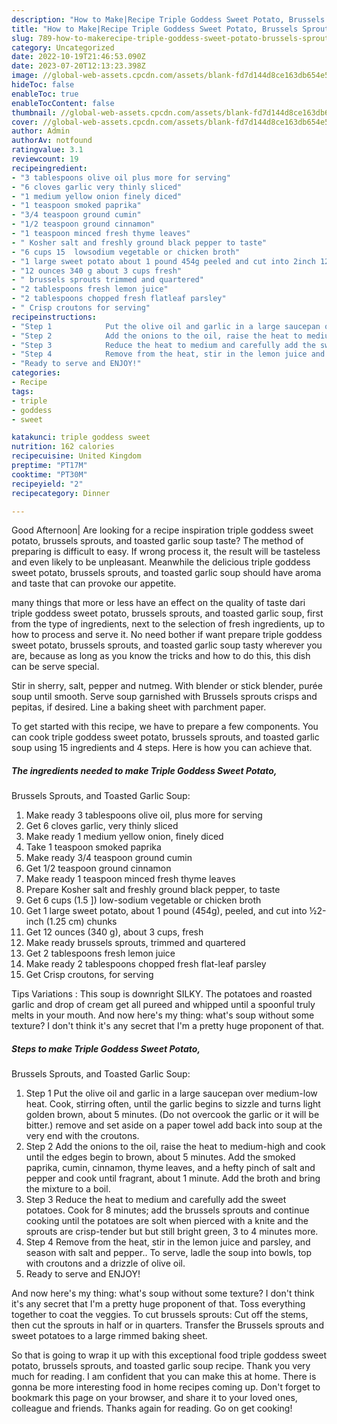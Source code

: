 ```yaml
---
description: "How to Make|Recipe Triple Goddess Sweet Potato, Brussels Sprouts, and Toasted Garlic Soup {That is Delicious"
title: "How to Make|Recipe Triple Goddess Sweet Potato, Brussels Sprouts, and Toasted Garlic Soup {That is Delicious"
slug: 789-how-to-makerecipe-triple-goddess-sweet-potato-brussels-sprouts-and-toasted-garlic-soup-that-is-delicious
category: Uncategorized
date: 2022-10-19T21:46:53.090Z
date: 2023-07-20T12:13:23.398Z
image: //global-web-assets.cpcdn.com/assets/blank-fd7d144d8ce163db654e5a02c40b08a2775adb7897d16e4062681dc7e1b2800f.png
hideToc: false
enableToc: true
enableTocContent: false
thumbnail: //global-web-assets.cpcdn.com/assets/blank-fd7d144d8ce163db654e5a02c40b08a2775adb7897d16e4062681dc7e1b2800f.png
cover: //global-web-assets.cpcdn.com/assets/blank-fd7d144d8ce163db654e5a02c40b08a2775adb7897d16e4062681dc7e1b2800f.png
author: Admin
authorAv: notfound
ratingvalue: 3.1
reviewcount: 19
recipeingredient:
- "3 tablespoons olive oil plus more for serving"
- "6 cloves garlic very thinly sliced"
- "1 medium yellow onion finely diced"
- "1 teaspoon smoked paprika"
- "3/4 teaspoon ground cumin"
- "1/2 teaspoon ground cinnamon"
- "1 teaspoon minced fresh thyme leaves"
- " Kosher salt and freshly ground black pepper to taste"
- "6 cups 15  lowsodium vegetable or chicken broth"
- "1 large sweet potato about 1 pound 454g peeled and cut into 2inch 125 cm chunks"
- "12 ounces 340 g about 3 cups fresh"
- " brussels sprouts trimmed and quartered"
- "2 tablespoons fresh lemon juice"
- "2 tablespoons chopped fresh flatleaf parsley"
- " Crisp croutons for serving"
recipeinstructions:
- "Step 1            Put the olive oil and garlic in a large saucepan over medium-low heat. Cook, stirring often, until the garlic begins to sizzle and turns light golden brown, about 5 minutes. (Do not overcook the garlic or it will be bitter.) remove and set aside on a paper towel add back into soup at the very end with the croutons."
- "Step 2            Add the onions to the oil, raise the heat to medium-high and cook until the edges begin to brown, about 5 minutes. Add the smoked paprika, cumin, cinnamon, thyme leaves, and a hefty pinch of salt and pepper and cook until fragrant, about 1 minute. Add the broth and bring the mixture to a boil."
- "Step 3            Reduce the heat to medium and carefully add the sweet potatoes. Cook for 8 minutes; add the brussels sprouts and continue cooking until the potatoes are solt when pierced with a knite and the sprouts are crisp-tender but but still  bright green, 3 to 4 minutes more."
- "Step 4            Remove from the heat, stir in the lemon juice and parsley, and season with salt and pepper.. To serve, ladle the soup into bowls, top with croutons and a drizzle of olive oil."
- "Ready to serve and ENJOY!"
categories:
- Recipe
tags:
- triple
- goddess
- sweet

katakunci: triple goddess sweet 
nutrition: 162 calories
recipecuisine: United Kingdom
preptime: "PT17M"
cooktime: "PT30M"
recipeyield: "2"
recipecategory: Dinner

---
```



Good Afternoon| Are looking for a recipe inspiration triple goddess sweet potato,
brussels sprouts, and toasted garlic soup taste? The method of preparing is difficult to easy. If wrong process it, the result will be tasteless and even likely to be unpleasant. Meanwhile the delicious triple goddess sweet potato,
brussels sprouts, and toasted garlic soup should have aroma and taste that can provoke our appetite.






many things that more or less have an effect on the quality of taste dari triple goddess sweet potato,
brussels sprouts, and toasted garlic soup, first from the type of ingredients, next to the selection of fresh ingredients, up to how to process and serve it. No need bother if want prepare triple goddess sweet potato,
brussels sprouts, and toasted garlic soup tasty wherever you are, because as long as you know the tricks and how to do this, this dish can be serve special.


Stir in sherry, salt, pepper and nutmeg. With blender or stick blender, purée soup until smooth. Serve soup garnished with Brussels sprouts crisps and pepitas, if desired. Line a baking sheet with parchment paper.


To get started with this recipe, we have to prepare a few components. You can cook triple goddess sweet potato,
brussels sprouts, and toasted garlic soup using 15 ingredients and 4 steps. Here is how you can achieve that.

<!--inarticleads1-->

##### The ingredients needed to make Triple Goddess Sweet Potato,
Brussels Sprouts, and Toasted Garlic Soup:

1. Make ready 3 tablespoons olive oil, plus more for serving
1. Get 6 cloves garlic, very thinly sliced
1. Make ready 1 medium yellow onion, finely diced
1. Take 1 teaspoon smoked paprika
1. Make ready 3/4 teaspoon ground cumin
1. Get 1/2 teaspoon ground cinnamon
1. Make ready 1 teaspoon minced fresh thyme leaves
1. Prepare  Kosher salt and freshly ground black pepper, to taste
1. Get 6 cups (1.5 ]) low-sodium vegetable or chicken broth
1. Get 1 large sweet potato, about 1 pound (454g), peeled, and cut into ½2-inch (1.25 cm) chunks
1. Get 12 ounces (340 g), about 3 cups, fresh
1. Make ready  brussels sprouts, trimmed and quartered
1. Get 2 tablespoons fresh lemon juice
1. Make ready 2 tablespoons chopped fresh flat-leaf parsley
1. Get  Crisp croutons, for serving


Tips Variations : This soup is downright SILKY. The potatoes and roasted garlic and drop of cream get all pureed and whipped until a spoonful truly melts in your mouth. And now here&#39;s my thing: what&#39;s soup without some texture? I don&#39;t think it&#39;s any secret that I&#39;m a pretty huge proponent of that. 

<!--inarticleads2-->

##### Steps to make Triple Goddess Sweet Potato,
Brussels Sprouts, and Toasted Garlic Soup:

1. Step 1            Put the olive oil and garlic in a large saucepan over medium-low heat. Cook, stirring often, until the garlic begins to sizzle and turns light golden brown, about 5 minutes. (Do not overcook the garlic or it will be bitter.) remove and set aside on a paper towel add back into soup at the very end with the croutons.
1. Step 2            Add the onions to the oil, raise the heat to medium-high and cook until the edges begin to brown, about 5 minutes. Add the smoked paprika, cumin, cinnamon, thyme leaves, and a hefty pinch of salt and pepper and cook until fragrant, about 1 minute. Add the broth and bring the mixture to a boil.
1. Step 3            Reduce the heat to medium and carefully add the sweet potatoes. Cook for 8 minutes; add the brussels sprouts and continue cooking until the potatoes are solt when pierced with a knite and the sprouts are crisp-tender but but still  bright green, 3 to 4 minutes more.
1. Step 4            Remove from the heat, stir in the lemon juice and parsley, and season with salt and pepper.. To serve, ladle the soup into bowls, top with croutons and a drizzle of olive oil.
1. Ready to serve and ENJOY!

And now here&#39;s my thing: what&#39;s soup without some texture? I don&#39;t think it&#39;s any secret that I&#39;m a pretty huge proponent of that. Toss everything together to coat the veggies. To cut brussels sprouts: Cut off the stems, then cut the sprouts in half or in quarters. Transfer the Brussels sprouts and sweet potatoes to a large rimmed baking sheet. 

So that is going to wrap it up with this exceptional food triple goddess sweet potato,
brussels sprouts, and toasted garlic soup recipe. Thank you very much for reading. I am confident that you can make this at home. There is gonna be more interesting food in home recipes coming up. Don't forget to bookmark this page on your browser, and share it to your loved ones, colleague and friends. Thanks again for reading. Go on get cooking!
